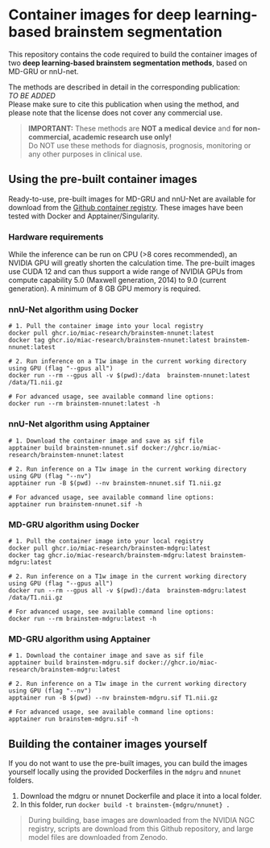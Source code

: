 # Container images for deep learning-based brainstem segmentation

This repository contains the code required to build the container images of two **deep learning-based brainstem segmentation methods**, based on MD-GRU or nnU-net.

The methods are described in detail in the corresponding publication:  
*TO BE ADDED*  
Please make sure to cite this publication when using the method, and please note that the license does not cover any commercial use.

> **IMPORTANT:** These methods are **NOT a medical device** and **for non-commercial, academic research use only!**  
Do NOT use these methods for diagnosis, prognosis, monitoring or any other purposes in clinical use.

## Using the pre-built container images

Ready-to-use, pre-built images for MD-GRU and nnU-Net are available for download from the [Github container registry](https://github.com/miac-research/dl-brainstem/packages). These images have been tested with Docker and Apptainer/Singularity.

### Hardware requirements

While the inference can be run on CPU (>8 cores recommended), an NVIDIA GPU will greatly shorten the calculation time. The pre-built images  use CUDA 12 and can thus support a wide range of NVIDIA GPUs from compute capability 5.0 (Maxwell generation, 2014) to 9.0 (current generation). A minimum of 8 GB GPU memory is required.

### nnU-Net algorithm using Docker

```
# 1. Pull the container image into your local registry
docker pull ghcr.io/miac-research/brainstem-nnunet:latest
docker tag ghcr.io/miac-research/brainstem-nnunet:latest brainstem-nnunet:latest

# 2. Run inference on a T1w image in the current working directory using GPU (flag "--gpus all")
docker run --rm --gpus all -v $(pwd):/data  brainstem-nnunet:latest /data/T1.nii.gz

# For advanced usage, see available command line options:
docker run --rm brainstem-nnunet:latest -h
```

### nnU-Net algorithm using Apptainer

```
# 1. Download the container image and save as sif file   
apptainer build brainstem-nnunet.sif docker://ghcr.io/miac-research/brainstem-nnunet:latest

# 2. Run inference on a T1w image in the current working directory using GPU (flag "--nv")
apptainer run -B $(pwd) --nv brainstem-nnunet.sif T1.nii.gz

# For advanced usage, see available command line options:
apptainer run brainstem-nnunet.sif -h
```

### MD-GRU algorithm using Docker

```
# 1. Pull the container image into your local registry
docker pull ghcr.io/miac-research/brainstem-mdgru:latest
docker tag ghcr.io/miac-research/brainstem-mdgru:latest brainstem-mdgru:latest

# 2. Run inference on a T1w image in the current working directory using GPU (flag "--gpus all")
docker run --rm --gpus all -v $(pwd):/data  brainstem-mdgru:latest /data/T1.nii.gz

# For advanced usage, see available command line options:
docker run --rm brainstem-mdgru:latest -h
```

### MD-GRU algorithm using Apptainer

```
# 1. Download the container image and save as sif file   
apptainer build brainstem-mdgru.sif docker://ghcr.io/miac-research/brainstem-mdgru:latest

# 2. Run inference on a T1w image in the current working directory using GPU (flag "--nv")
apptainer run -B $(pwd) --nv brainstem-mdgru.sif T1.nii.gz

# For advanced usage, see available command line options:
apptainer run brainstem-mdgru.sif -h
```

## Building the container images yourself

If you do not want to use the pre-built images, you can build the images yourself locally using the provided Dockerfiles in the `mdgru` and `nnunet` folders.

1. Download the mdgru or nnunet Dockerfile and place it into a local folder.
2. In this folder, run `docker build -t brainstem-{mdgru/nnunet} .`

> During building, base images are downloaded from the NVIDIA NGC registry, scripts are download from this Github repository, and large model files are downloaded from Zenodo.
